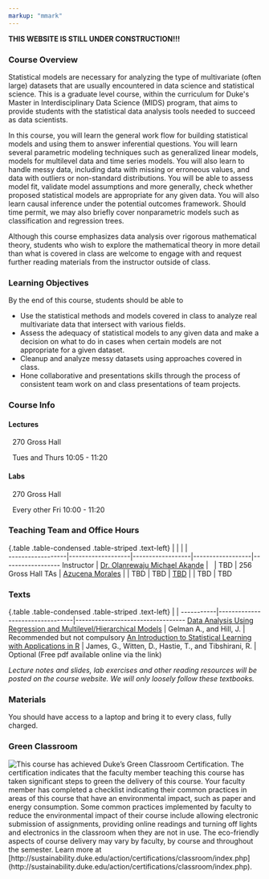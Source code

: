 ```yaml
---
markup: "mmark"
---
```


**THIS WEBSITE IS STILL UNDER CONSTRUCTION!!!**

### Course Overview
Statistical models are necessary for analyzing the type of multivariate (often large) datasets that are usually encountered in data science and statistical science. This is a graduate level course, within the curriculum for Duke's Master in Interdisciplinary Data Science (MIDS) program, that aims to provide students with the statistical data analysis tools needed to succeed as data scientists. 

In this course, you will learn the general work flow for building statistical models and using them to answer inferential questions. You will learn several parametric modeling techniques such as generalized linear models, models for multilevel data and time series models. You will also learn to handle messy data, including data with missing or erroneous values, and data with outliers or non-standard distributions. You will be able to assess model fit, validate model assumptions and more generally, check whether proposed statistical models are appropriate for any given data. You will also learn causal inference under the potential outcomes framework. Should time permit, we may also briefly cover nonparametric models such as classification and regression trees. 

Although this course emphasizes data analysis over rigorous mathematical theory, students who wish to explore the mathematical theory in more detail than what is covered in class are welcome to engage with and request further reading materials from the instructor outside of class.

### Learning Objectives

By the end of this course, students should be able to

- Use the statistical methods and models covered in class to analyze real multivariate data that intersect with various fields. 
- Assess the adequacy of statistical models to any given data and make a decision on what to do in cases when certain models are not appropriate for a given dataset.
- Cleanup and analyze messy datasets using approaches covered in class.
- Hone collaborative and presentations skills through the process of consistent team work on and class presentations of team projects.


### Course Info

#### Lectures

<font color="#6CA0DC"><i class="fas fa-university fa-lg"></i></font> &nbsp; 270 Gross Hall

<font color="#6CA0DC"><i class="fas fa-calendar-alt fa-lg"></i></font> &nbsp; Tues and Thurs 10:05 - 11:20

#### Labs

<font color="#6CA0DC"><i class="fas fa-university fa-lg"></i></font> &nbsp; 270 Gross Hall

<font color="#6CA0DC"><i class="fas fa-calendar-alt fa-lg"></i></font> &nbsp; Every other Fri 10:00 - 11:20

### Teaching Team and Office Hours 

{.table .table-condensed .table-striped .text-left}
<span></span>     | <span></span>     | <span></span>    | <span></span>    |  <span></span>      
------------------|-------------------|------------------|------------------|------------------ 
Instructor        | [Dr. Olanrewaju Michael Akande](https://akandelanre.github.io.) | <a href="mailto:olanrewaju.akande@duke.edu" title="email"><i class="fa fa-envelope"></i></a> &nbsp; <a href="https://github.com/akandelanre" title="GitHub"><i class="fa fa-github"></i></a> | TBD | 256 Gross Hall
TAs               | [Azucena Morales](https://datascience.duke.edu/lidia-azu-azucena-morales-vasquez) | <a href="mailto:azucena.morales@duke.edu" title="email"><i class="fa fa-envelope"></i></a> | TBD | TBD
                  | [TBD](https://datascience.duke.edu/) | <a href="mailto:walker.harrison@duke.edu" title="email"><i class="fa fa-envelope"></i></a> | TBD | TBD
                  

### Texts

{.table .table-condensed .table-striped .text-left}
 <span></span>     | <span></span> | <span></span> 
-----------|---------------------------------|----------------------------------
[Data Analysis Using Regression and Multilevel/Hierarchical Models](https://www.amazon.com/gp/product/052168689X/ref=as_li_qf_sp_asin_il_tl?ie=UTF8&camp=1789&creative=9325&creativeASIN=052168689X&linkCode=as2&tag=andrsblog0f-20&linkId=PX5B5V6ZPCT2UIYV) | Gelman A., and Hill, J. | Recommended but not compulsory
[An Introduction to Statistical Learning with Applications in R](http://faculty.marshall.usc.edu/gareth-james/ISL/) | James, G., Witten, D., Hastie, T., and Tibshirani, R. | Optional (Free pdf available online via the link)

_Lecture notes and slides, lab exercises and other reading resources will be posted on the course website. We will only loosely follow these textbooks._ 

### Materials

You should have access to a laptop and bring it to every class, fully charged.

### Green Classroom

<img style="float: left;" src="/img/DukeGreenClassroomCertification-Logo.png">
This course has achieved Duke’s Green Classroom Certification. The certification indicates that the faculty member teaching this course has taken significant steps to green the delivery of this course. Your faculty member has completed a checklist indicating their common practices in areas of this course that have an environmental impact, such as paper and energy consumption. Some common practices implemented by faculty to reduce the environmental impact of their course include allowing electronic submission of assignments, providing online readings and turning off lights and electronics in the classroom when they are not in use. The eco-friendly aspects of course delivery may vary by faculty, by course and throughout the semester. Learn more at [http://sustainability.duke.edu/action/certifications/classroom/index.php](http://sustainability.duke.edu/action/certifications/classroom/index.php).

